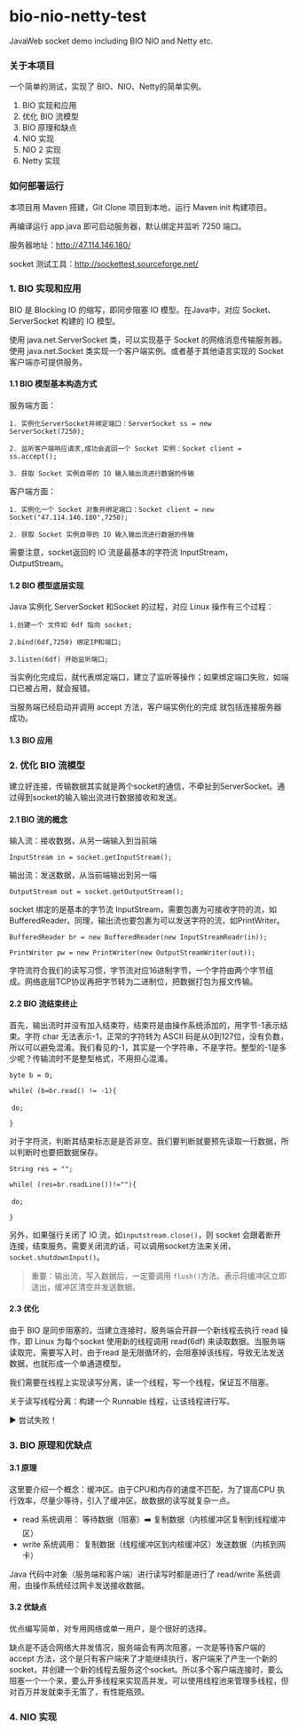 # bio-nio-netty-test
JavaWeb socket demo including BIO NIO and Netty etc.

### 关于本项目

一个简单的测试，实现了 BIO、NIO、Netty的简单实例。

1. BIO 实现和应用
2. 优化 BIO 流模型
3. BIO 原理和缺点
4. NIO 实现
5. NIO 2 实现
6. Netty 实现

### 如何部署运行

本项目用 Maven 搭建，Git Clone 项目到本地，运行 Maven init 构建项目。

再编译运行 app.java 即可启动服务器，默认绑定并监听 7250 端口。

服务器地址：http://47.114.146.180/

socket 测试工具：http://sockettest.sourceforge.net/

### 1. BIO 实现和应用

BIO 是 Blocking IO  的缩写，即同步阻塞  IO 模型。在Java中，对应 Socket、ServerSocket 构建的 IO 模型。

使用 java.net.ServerSocket 类，可以实现基于 Socket 的网络消息传输服务器。使用 java.net.Socket 类实现一个客户端实例。或者基于其他语言实现的 Socket 客户端亦可提供服务。

#### 1.1 BIO 模型基本构造方式

服务端方面：

`1. 实例化ServerSocket并绑定端口：ServerSocket ss = new ServerSocket(7250);`

`2. 监听客户端响应请求,成功会返回一个 Socket 实例：Socket client = ss.accept(); `

`3. 获取 Socket 实例自带的 IO 输入输出流进行数据的传输`

客户端方面：

`1. 实例化一个 Socket 对象并绑定端口：Socket client = new Socket("47.114.146.180",7250);`

`2. 获取 Socket 实例自带的 IO 输入输出流进行数据的传输`

需要注意，socket返回的 IO 流是最基本的字符流 InputStream，OutputStream。

#### 1.2 BIO 模型底层实现

Java 实例化 ServerSocket 和Socket 的过程，对应 Linux 操作有三个过程：

`1.创建一个 文件如 6df 指向 socket;`

`2.bind(6df,7250) 绑定IP和端口;`

`3.listen(6df) 开始监听端口;`

当实例化完成后，就代表绑定端口，建立了监听等操作；如果绑定端口失败，如端口已被占用，就会报错。

当服务端已经启动并调用 accept 方法，客户端实例化的完成 就包括连接服务器成功。

#### 1.3 BIO 应用

### 2. 优化 BIO 流模型

建立好连接，传输数据其实就是两个socket的通信，不牵扯到ServerSocket。通过得到socket的输入输出流进行数据接收和发送。

#### 2.1 BIO 流的概念

输入流：接收数据，从另一端输入到当前端

`InputStream in = socket.getInputStream();`

输出流：发送数据，从当前端输出到另一端

`OutputStream out = socket.getOutputStream();`

socket 绑定的是基本的字节流 InputStream，需要包裹为可接收字符的流，如BufferedReader。同理，输出流也要包裹为可以发送字符的流，如PrintWriter。

`BufferedReader br = new BufferedReader(new InputStreamReadr(in));`

`PrintWriter pw = new PrintWriter(new OutputStreamWriter(out));`

字符流符合我们的读写习惯，字节流对应16进制字节，一个字符由两个字节组成。网络底层TCP协议再把字节转为二进制位，把数据打包为报文传输。

#### 2.2 BIO 流结束终止

首先，输出流时并没有加入结束符，结束符是由操作系统添加的，用字节-1表示结束。字符 char 无法表示-1，正常的字符转为 ASCII 码是从0到127位，没有负数，所以可以避免混淆。我们看见的-1，其实是一个字符串，不是字符。整型的-1是多少呢？传输流时不是整型格式，不用担心混淆。

`byte b = 0;`

`while( (b=br.read() != -1){`

​	`do;`

`}`

对于字符流，判断其结束标志是是否非空。我们要判断就要预先读取一行数据，所以判断时也要把数据保存。

`String res = "";`

`while( (res=br.readLine())!=""){`

​	`do;`

`}`

另外，如果强行关闭了 IO 流，如`inputstream.close()`，则 socket 会跟着断开连接，结束服务。需要关闭流的话，可以调用socket方法来关闭，`socket.shutdownInput()`。

>重要：输出流，写入数据后，一定要调用 `flush()`方法。表示将缓冲区立即送出，缓冲区清空并发送数据。

#### 2.3 优化

由于 BIO 是同步阻塞的，当建立连接时，服务端会开辟一个新线程去执行 read 操作，即 Linux 为每个socket 使用新的线程调用 read(6df) 来读取数据。当服务端读取完，需要写入时，由于read 是无限循环的，会阻塞掉该线程，导致无法发送数据，也就形成一个单通道模型。

我们需要在线程上实现读写分离，读一个线程，写一个线程，保证互不阻塞。

关于读写线程分离：构建一个 Runnable 线程，让该线程进行写。

:arrow_forward: 尝试失败！

### 3. BIO 原理和优缺点

#### 3.1 原理

这里要介绍一个概念：缓冲区。由于CPU和内存的速度不匹配，为了提高CPU 执行效率，尽量少等待，引入了缓冲区。故数据的读写就复杂一点。

- read 系统调用： 等待数据（阻塞）:arrow_right: 复制数据（内核缓冲区复制到线程缓冲区）
- write 系统调用： 复制数据（线程缓冲区到内核缓冲区）发送数据（内核到网卡）

Java 代码中对象（服务端和客户端）进行读写时都是进行了 read/write 系统调用，由操作系统经过网卡发送接收数据。

#### 3.2 优缺点

优点编写简单，对专用网络或单一用户，是个很好的选择。

缺点是不适合网络大并发情况，服务端会有两次阻塞，一次是等待客户端的 accept 方法，这个是只有客户端来了才能继续执行，客户端来了产生一个新的 socket，并创建一个新的线程去服务这个socket。所以多个客户端连接时，要么阻塞一个一个来，要么开多线程来实现高并发。可以使用线程池来管理多线程，但对百万并发就束手无策了，有性能瓶颈。

### 4. NIO 实现